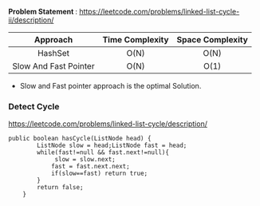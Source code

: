 <b> Problem Statement </b> : https://leetcode.com/problems/linked-list-cycle-ii/description/

| Approach | Time Complexity | Space Complexity|
| :---:         |     :---:      |         :---: |
|  HashSet |  O(N)   |   O(N)    |
| Slow And Fast Pointer  | O(N) | O(1)  |


* Slow and Fast pointer approach is the optimal Solution.

### Detect Cycle

https://leetcode.com/problems/linked-list-cycle/description/

```
public boolean hasCycle(ListNode head) {
        ListNode slow = head;ListNode fast = head;
        while(fast!=null && fast.next!=null){
             slow = slow.next;
            fast = fast.next.next;
            if(slow==fast) return true;
        }
        return false;
    }
```